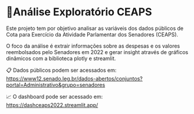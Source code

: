 # 🔎Análise Exploratório CEAPS
Este projeto tem por objetivo analisar as variáveis dos dados públicos de Cota para Exercício da Atividade Parlamentar dos Senadores (CEAPS).

O foco da análise é extrair informações sobre as despesas e os valores reembolsados pelo Senadores em 2022 e gerar insight através de gráficos dinâmicos com a biblioteca plotly e streamlit.

📋 Dados públicos podem ser acessados em:  https://www12.senado.leg.br/dados-abertos/conjuntos?portal=Administrativo&grupo=senadores

📈 O dashboard pode ser acessado em: https://dashceaps2022.streamlit.app/

